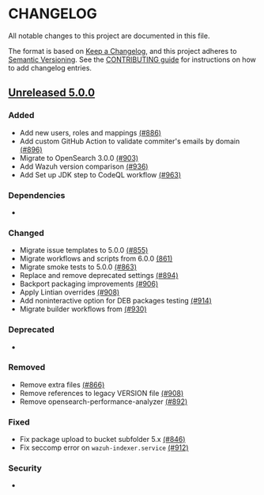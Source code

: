 # CHANGELOG
All notable changes to this project are documented in this file.

The format is based on [Keep a Changelog](https://keepachangelog.com/en/1.0.0/), and this project adheres to [Semantic Versioning](https://semver.org/spec/v2.0.0.html). See the [CONTRIBUTING guide](./CONTRIBUTING.md#Changelog) for instructions on how to add changelog entries.

## [Unreleased 5.0.0]
### Added
- Add new users, roles and mappings [(#886)](https://github.com/wazuh/wazuh-indexer/pull/886)
- Add custom GitHub Action to validate commiter's emails by domain [(#896)](https://github.com/wazuh/wazuh-indexer/pull/896)
- Migrate to OpenSearch 3.0.0 [(#903)](https://github.com/wazuh/wazuh-indexer/pull/903)
- Add Wazuh version comparison [(#936)](https://github.com/wazuh/wazuh-indexer/pull/936)
- Add Set up JDK step to CodeQL workflow [(#963)](https://github.com/wazuh/wazuh-indexer/pull/963)

### Dependencies
-

### Changed
- Migrate issue templates to 5.0.0 [(#855)](https://github.com/wazuh/wazuh-indexer/pull/855)
- Migrate workflows and scripts from 6.0.0 [(861)](https://github.com/wazuh/wazuh-indexer/pull/861)
- Migrate smoke tests to 5.0.0 [(#863)](https://github.com/wazuh/wazuh-indexer/pull/863)
- Replace and remove deprecated settings [(#894)](https://github.com/wazuh/wazuh-indexer/pull/894)
- Backport packaging improvements [(#906)](https://github.com/wazuh/wazuh-indexer/pull/906)
- Apply Lintian overrides [(#908)](https://github.com/wazuh/wazuh-indexer/pull/908)
- Add noninteractive option for DEB packages testing [(#914)](https://github.com/wazuh/wazuh-indexer/pull/914)
- Migrate builder workflows from [(#930)](https://github.com/wazuh/wazuh-indexer/pull/930)

### Deprecated
-

### Removed
- Remove extra files [(#866)](https://github.com/wazuh/wazuh-indexer/pull/866)
- Remove references to legacy VERSION file [(#908)](https://github.com/wazuh/wazuh-indexer/pull/908)
- Remove opensearch-performance-analyzer [(#892)](https://github.com/wazuh/wazuh-indexer/pull/892)

### Fixed
- Fix package upload to bucket subfolder 5.x [(#846)](https://github.com/wazuh/wazuh-indexer/pull/846)
- Fix seccomp error on `wazuh-indexer.service` [(#912)](https://github.com/wazuh/wazuh-indexer/pull/912)

### Security
-

[Unreleased 5.0.0]: https://github.com/wazuh/wazuh-indexer/compare/4.14.0...5.0.0
